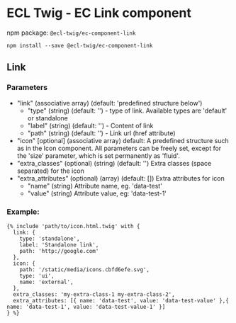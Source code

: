 # ECL Twig - EC Link component

npm package: `@ecl-twig/ec-component-link`

```shell
npm install --save @ecl-twig/ec-component-link
```

## Link

### Parameters

- "link" (associative array) (default: 'predefined structure below')
  - "type" (string) (default: '') - type of link. Available types are 'default' or standalone
  - "label" (string) (default: '') - Content of link
  - "path" (string) (default: '') - Link url (href attribute)
- "icon" [optional] (associative array) default: A predefined structure such as in the Icon component. All parameters can be freely set, except for the 'size' parameter, which is set permanently as 'fluid'.
- "extra_classes" (optional) (string) (default: '') Extra classes (space separated) for the icon
- "extra_attributes" (optional) (array) (default: []) Extra attributes for icon
  - "name" (string) Attribute name, eg. 'data-test'
  - "value" (string) Attribute value, eg: 'data-test-1'

### Example:

```twig
{% include 'path/to/icon.html.twig' with {
  link: {
    type: 'standalone',
    label: 'Standalone link',
    path: 'http://google.com'
  },
  icon: {
    path: '/static/media/icons.cbfd6efe.svg',
    type: 'ui',
    name: 'external',
  },
  extra_classes: 'my-extra-class-1 my-extra-class-2',
  extra_attributes: [{ name: 'data-test', value: 'data-test-value' },{ name: 'data-test-1', value: 'data-test-value-1' }]
} %}
```
